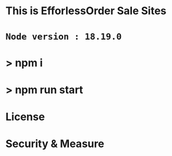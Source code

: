 #

#

# This is EfforlessOrder Sale Sites

# `Node version : 18.19.0`

# > npm i

# > npm run start

# License

# Security & Measure
